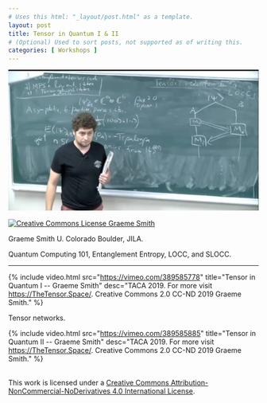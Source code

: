 ```yaml
---
# Uses this html: "_layout/post.html" as a template.
layout: post 
title: Tensor in Quantum I & II
# (Optional) Used to sort posts, not supported as of writing this.
categories: [ Workshops ]
---
```


![Tensors in Quantum](/uploads/images/Smith.png)


<a rel="license" href="http://creativecommons.org/licenses/by-nc-nd/4.0/" target="_blank">
<img alt="Creative Commons License" style="border-width:0" src="https://i.creativecommons.org/l/by-nc-nd/4.0/88x31.png" />
Graeme Smith</a>

Graeme Smith U. Colorado Boulder, JILA.

Quantum Computing 101, Entanglement Entropy, LOCC, and SLOCC.

---

 {% 
    include video.html
    src="https://vimeo.com/389585778"
    title="Tensor in Quantum I -- Graeme Smith"
    desc="TACA 2019. For more visit https://TheTensor.Space/. Creative Commons 2.0 CC-ND 2019 Graeme Smith."
  %}

Tensor networks.

{% 
    include video.html
    src="https://vimeo.com/389585885"
    title="Tensor in Quantum II -- Graeme Smith"
    desc="TACA 2019. For more visit https://TheTensor.Space/. Creative Commons 2.0 CC-ND 2019 Graeme Smith."
  %}


<br />This work is licensed under a <a rel="license" href="http://creativecommons.org/licenses/by-nc-nd/4.0/" target="_blank">Creative Commons Attribution-NonCommercial-NoDerivatives 4.0 International License</a>.
